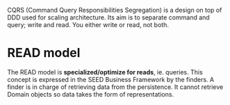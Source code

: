 CQRS (Command Query Responsibilities Segregation) is a design on top of DDD used for scaling architecture. Its aim is to 
separate command and query; write and read. You either write or read, not both.

# READ model

The READ model is **specialized/optimize for reads**, ie. queries. This concept is expressed in the SEED Business 
Framework by the finders. A finder is in charge of retrieving data from the persistence. It cannot retrieve Domain 
objects so data takes the form of representations.

